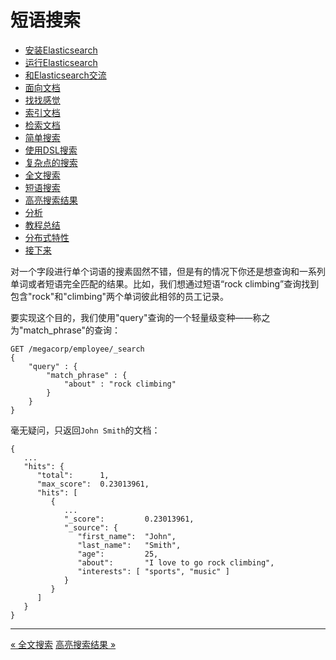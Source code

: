 
短语搜索
===============

* [安装Elasticsearch](installing-elasticsearch.md)
* [运行Elasticsearch](running-elasticsearch.md)
* [和Elasticsearch交流](talking-to-elasticsearch.md)
* [面向文档](document-oriented.md)
* [找找感觉](finding-your-feet.md)
* [索引文档](indexing-employee-documents.md)
* [检索文档](retrieving-a-document.md)
* [简单搜索](search-lite.md)
* [使用DSL搜索](search-with-query-dsl.md)
* [复杂点的搜索](more-complicated-searches.md)
* [全文搜索](full-text-search.md)
* [短语搜索](phrase-search.md)
* [高亮搜索结果](highlighting-our-searches.md)
* [分析](analytics.md)
* [教程总结](tutorial-conclusion.md)
* [分布式特性](distributed-nature.md)
* [接下来](next-steps.md)

对一个字段进行单个词语的搜素固然不错，但是有的情况下你还是想查询和一系列单词或者短语完全匹配的结果。比如，我们想通过短语“rock climbing”查询找到包含"rock"和"climbing"两个单词彼此相邻的员工记录。

要实现这个目的，我们使用"query"查询的一个轻量级变种——称之为"match_phrase"的查询：

```shell
GET /megacorp/employee/_search
{
    "query" : {
        "match_phrase" : {
            "about" : "rock climbing"
        }
    }
}
```

毫无疑问，只返回`John Smith`的文档：

```
{
   ...
   "hits": {
      "total":      1,
      "max_score":  0.23013961,
      "hits": [
         {
            ...
            "_score":         0.23013961,
            "_source": {
               "first_name":  "John",
               "last_name":   "Smith",
               "age":         25,
               "about":       "I love to go rock climbing",
               "interests": [ "sports", "music" ]
            }
         }
      ]
   }
}
```


----------------------
[« 全文搜索](full-text-search.md)      [高亮搜索结果 »](highlighting-our-searches.md)

